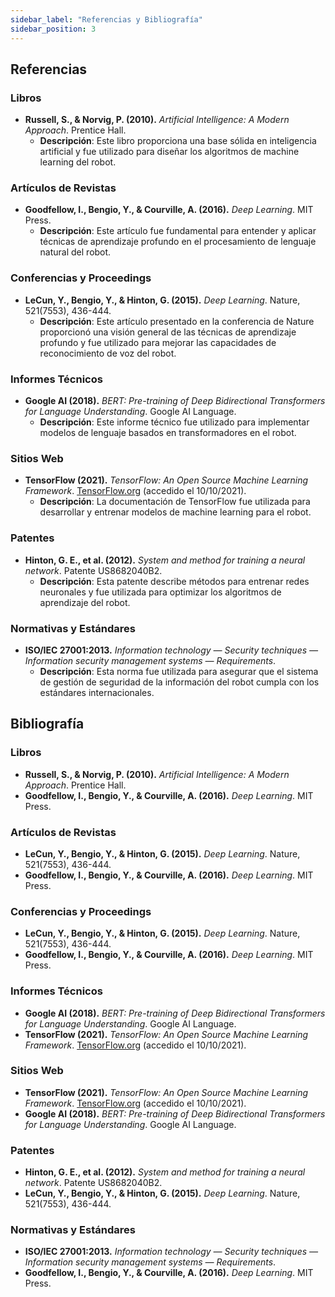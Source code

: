 ```yaml
---
sidebar_label: "Referencias y Bibliografía"
sidebar_position: 3
---
```


## Referencias

### Libros
- **Russell, S., & Norvig, P. (2010).** *Artificial Intelligence: A Modern Approach*. Prentice Hall.
  - **Descripción**: Este libro proporciona una base sólida en inteligencia artificial y fue utilizado para diseñar los algoritmos de machine learning del robot.

### Artículos de Revistas
- **Goodfellow, I., Bengio, Y., & Courville, A. (2016).** *Deep Learning*. MIT Press.
  - **Descripción**: Este artículo fue fundamental para entender y aplicar técnicas de aprendizaje profundo en el procesamiento de lenguaje natural del robot.

### Conferencias y Proceedings
- **LeCun, Y., Bengio, Y., & Hinton, G. (2015).** *Deep Learning*. Nature, 521(7553), 436-444.
  - **Descripción**: Este artículo presentado en la conferencia de Nature proporcionó una visión general de las técnicas de aprendizaje profundo y fue utilizado para mejorar las capacidades de reconocimiento de voz del robot.

### Informes Técnicos
- **Google AI (2018).** *BERT: Pre-training of Deep Bidirectional Transformers for Language Understanding*. Google AI Language.
  - **Descripción**: Este informe técnico fue utilizado para implementar modelos de lenguaje basados en transformadores en el robot.

### Sitios Web
- **TensorFlow (2021).** *TensorFlow: An Open Source Machine Learning Framework*. [TensorFlow.org](https://www.tensorflow.org) (accedido el 10/10/2021).
  - **Descripción**: La documentación de TensorFlow fue utilizada para desarrollar y entrenar modelos de machine learning para el robot.

### Patentes
- **Hinton, G. E., et al. (2012).** *System and method for training a neural network*. Patente US8682040B2.
  - **Descripción**: Esta patente describe métodos para entrenar redes neuronales y fue utilizada para optimizar los algoritmos de aprendizaje del robot.

### Normativas y Estándares
- **ISO/IEC 27001:2013.** *Information technology — Security techniques — Information security management systems — Requirements*.
  - **Descripción**: Esta norma fue utilizada para asegurar que el sistema de gestión de seguridad de la información del robot cumpla con los estándares internacionales.

## Bibliografía

### Libros
- **Russell, S., & Norvig, P. (2010).** *Artificial Intelligence: A Modern Approach*. Prentice Hall.
- **Goodfellow, I., Bengio, Y., & Courville, A. (2016).** *Deep Learning*. MIT Press.

### Artículos de Revistas
- **LeCun, Y., Bengio, Y., & Hinton, G. (2015).** *Deep Learning*. Nature, 521(7553), 436-444.
- **Goodfellow, I., Bengio, Y., & Courville, A. (2016).** *Deep Learning*. MIT Press.

### Conferencias y Proceedings
- **LeCun, Y., Bengio, Y., & Hinton, G. (2015).** *Deep Learning*. Nature, 521(7553), 436-444.
- **Goodfellow, I., Bengio, Y., & Courville, A. (2016).** *Deep Learning*. MIT Press.

### Informes Técnicos
- **Google AI (2018).** *BERT: Pre-training of Deep Bidirectional Transformers for Language Understanding*. Google AI Language.
- **TensorFlow (2021).** *TensorFlow: An Open Source Machine Learning Framework*. [TensorFlow.org](https://www.tensorflow.org) (accedido el 10/10/2021).

### Sitios Web
- **TensorFlow (2021).** *TensorFlow: An Open Source Machine Learning Framework*. [TensorFlow.org](https://www.tensorflow.org) (accedido el 10/10/2021).
- **Google AI (2018).** *BERT: Pre-training of Deep Bidirectional Transformers for Language Understanding*. Google AI Language.

### Patentes
- **Hinton, G. E., et al. (2012).** *System and method for training a neural network*. Patente US8682040B2.
- **LeCun, Y., Bengio, Y., & Hinton, G. (2015).** *Deep Learning*. Nature, 521(7553), 436-444.

### Normativas y Estándares
- **ISO/IEC 27001:2013.** *Information technology — Security techniques — Information security management systems — Requirements*.
- **Goodfellow, I., Bengio, Y., & Courville, A. (2016).** *Deep Learning*. MIT Press.
